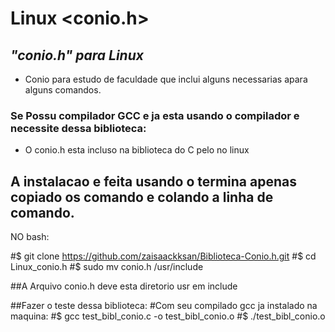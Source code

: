 # Linux <conio.h>
## _"conio.h" para Linux_
- Conio para estudo de faculdade que inclui alguns necessarias apara alguns comandos.

### Se Possu compilador GCC e ja esta usando o compilador e necessite dessa biblioteca:

- O conio.h esta incluso na biblioteca do C pelo no linux

## A instalacao e feita usando o termina apenas copiado os comando e colando a linha de comando.
NO bash:

#$ git clone https://github.com/zaisaackksan/Biblioteca-Conio.h.git
#$ cd Linux_conio.h
#$ sudo mv conio.h /usr/include


##A Arquivo conio.h deve esta diretorio usr em include

##Fazer o teste dessa biblioteca:
#Com seu compilado gcc ja instalado na maquina:
#$ gcc test_bibl_conio.c -o test_bibl_conio.o
#$ ./test_bibl_conio.o


